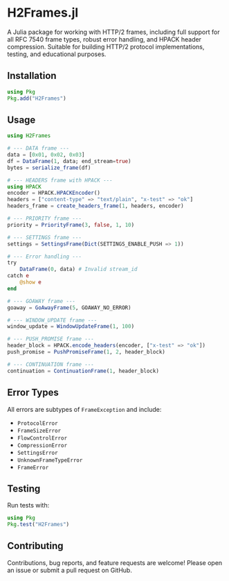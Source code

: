 # H2Frames.jl

A Julia package for working with HTTP/2 frames, including full support for all RFC 7540 frame types, robust error handling, and HPACK header compression. Suitable for building HTTP/2 protocol implementations, testing, and educational purposes.

## Installation

```julia
using Pkg
Pkg.add("H2Frames")
```

## Usage

```julia
using H2Frames

# --- DATA frame ---
data = [0x01, 0x02, 0x03]
df = DataFrame(1, data; end_stream=true)
bytes = serialize_frame(df)

# --- HEADERS frame with HPACK ---
using HPACK
encoder = HPACK.HPACKEncoder()
headers = ["content-type" => "text/plain", "x-test" => "ok"]
headers_frame = create_headers_frame(1, headers, encoder)

# --- PRIORITY frame ---
priority = PriorityFrame(3, false, 1, 10)

# --- SETTINGS frame ---
settings = SettingsFrame(Dict(SETTINGS_ENABLE_PUSH => 1))

# --- Error handling ---
try
    DataFrame(0, data) # Invalid stream_id
catch e
    @show e
end

# --- GOAWAY frame ---
goaway = GoAwayFrame(5, GOAWAY_NO_ERROR)

# --- WINDOW_UPDATE frame ---
window_update = WindowUpdateFrame(1, 100)

# --- PUSH_PROMISE frame ---
header_block = HPACK.encode_headers(encoder, ["x-test" => "ok"])
push_promise = PushPromiseFrame(1, 2, header_block)

# --- CONTINUATION frame ---
continuation = ContinuationFrame(1, header_block)
```

## Error Types

All errors are subtypes of `FrameException` and include:
- `ProtocolError`
- `FrameSizeError`
- `FlowControlError`
- `CompressionError`
- `SettingsError`
- `UnknownFrameTypeError`
- `FrameError`

## Testing

Run tests with:

```julia
using Pkg
Pkg.test("H2Frames")
```

## Contributing

Contributions, bug reports, and feature requests are welcome! Please open an issue or submit a pull request on GitHub.
